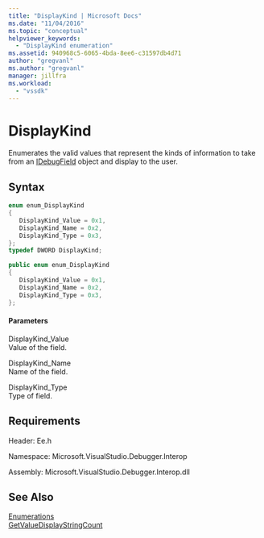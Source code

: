 ```yaml
---
title: "DisplayKind | Microsoft Docs"
ms.date: "11/04/2016"
ms.topic: "conceptual"
helpviewer_keywords:
  - "DisplayKind enumeration"
ms.assetid: 940968c5-6065-4bda-8ee6-c31597db4d71
author: "gregvanl"
ms.author: "gregvanl"
manager: jillfra
ms.workload:
  - "vssdk"
---
```

# DisplayKind
Enumerates the valid values that represent the kinds of information to take from an [IDebugField](../../../extensibility/debugger/reference/idebugfield.md) object and display to the user.

## Syntax

```cpp
enum enum_DisplayKind
{
   DisplayKind_Value = 0x1,
   DisplayKind_Name = 0x2,
   DisplayKind_Type = 0x3,
};
typedef DWORD DisplayKind;
```

```csharp
public enum enum_DisplayKind
{
   DisplayKind_Value = 0x1,
   DisplayKind_Name = 0x2,
   DisplayKind_Type = 0x3,
};
```

#### Parameters
DisplayKind_Value  
Value of the field.

DisplayKind_Name  
Name of the field.

DisplayKind_Type  
Type of field.

## Requirements
Header: Ee.h

Namespace: Microsoft.VisualStudio.Debugger.Interop

Assembly: Microsoft.VisualStudio.Debugger.Interop.dll

## See Also
[Enumerations](../../../extensibility/debugger/reference/enumerations-visual-studio-debugging.md)  
[GetValueDisplayStringCount](../../../extensibility/debugger/reference/ieevisualizerservice-getvaluedisplaystringcount.md)
